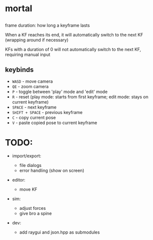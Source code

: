 # mortal

##

frame duration: how long a keyframe lasts

When a KF reaches its end, it will automatically switch to the next KF (wrapping around if necessary)

KFs with a duration of 0 will not automatically switch to the next KF, requiring manual input

## keybinds

-   `WASD` - move camera
-   `QE` - zoom camera
-   `P` - toggle between 'play' mode and 'edit' mode
-   `R` - reset (play mode: starts from first keyframe; edit mode: stays on current keyframe)
-   `SPACE` - next keyframe
-   `SHIFT + SPACE` - previous keyframe
-   `C` - copy current pose
-   `V` - paste copied pose to current keyframe

# TODO:

-   import/export:

    -   file dialogs
    -   error handling (show on screen)

-   editor:

    -   move KF

-   sim:

    -   adjust forces
    -   give bro a spine

-   dev:
    -   add raygui and json.hpp as submodules
